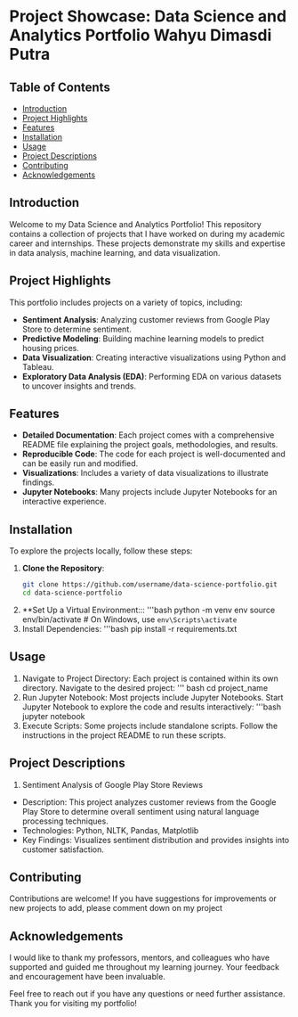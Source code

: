 # Project Showcase: Data Science and Analytics Portfolio Wahyu Dimasdi Putra

## Table of Contents
- [Introduction](#introduction)
- [Project Highlights](#project-highlights)
- [Features](#features)
- [Installation](#installation)
- [Usage](#usage)
- [Project Descriptions](#project-descriptions)
- [Contributing](#contributing)
- [Acknowledgements](#acknowledgements)

## Introduction
Welcome to my Data Science and Analytics Portfolio! This repository contains a collection of projects that I have worked on during my academic career and internships. These projects demonstrate my skills and expertise in data analysis, machine learning, and data visualization. 

## Project Highlights
This portfolio includes projects on a variety of topics, including:
- **Sentiment Analysis**: Analyzing customer reviews from Google Play Store to determine sentiment.
- **Predictive Modeling**: Building machine learning models to predict housing prices.
- **Data Visualization**: Creating interactive visualizations using Python and Tableau.
- **Exploratory Data Analysis (EDA)**: Performing EDA on various datasets to uncover insights and trends.

## Features
- **Detailed Documentation**: Each project comes with a comprehensive README file explaining the project goals, methodologies, and results.
- **Reproducible Code**: The code for each project is well-documented and can be easily run and modified.
- **Visualizations**: Includes a variety of data visualizations to illustrate findings.
- **Jupyter Notebooks**: Many projects include Jupyter Notebooks for an interactive experience.

## Installation
To explore the projects locally, follow these steps:

1. **Clone the Repository**:
   ```bash
   git clone https://github.com/username/data-science-portfolio.git
   cd data-science-portfolio
2. **Set Up a Virtual Environment:::
   '''bash
   python -m venv env
   source env/bin/activate  # On Windows, use `env\Scripts\activate`
3. Install Dependencies:
   '''bash
   pip install -r requirements.txt

## Usage

1. Navigate to Project Directory:
   Each project is contained within its own directory. Navigate to the desired project:
   ''' bash
   cd project_name
2. Run Jupyter Notebook:
   Most projects include Jupyter Notebooks. Start Jupyter Notebook to explore the code and results interactively:
   '''bash
   jupyter notebook
3. Execute Scripts:
   Some projects include standalone scripts. Follow the instructions in the project README to run these scripts.

## Project Descriptions
1. Sentiment Analysis of Google Play Store Reviews
  - Description: This project analyzes customer reviews from the Google Play Store to determine overall sentiment using natural language processing techniques.
  - Technologies: Python, NLTK, Pandas, Matplotlib
  - Key Findings: Visualizes sentiment distribution and provides insights into customer satisfaction.

## Contributing
Contributions are welcome! If you have suggestions for improvements or new projects to add, please comment down on my project

## Acknowledgements
I would like to thank my professors, mentors, and colleagues who have supported and guided me throughout my learning journey. Your feedback and encouragement have been invaluable.

Feel free to reach out if you have any questions or need further assistance. Thank you for visiting my portfolio!
